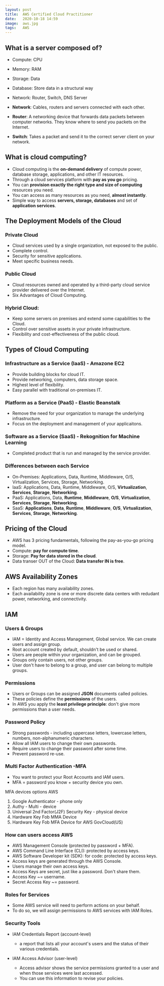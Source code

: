 ```yaml
---
layout: post
title:  AWS Certified Cloud Practitioner
date:   2020-10-18 14:59
image:  aws.jpg
tags:   AWS
---
```


## What is a server composed of?

* Compute: CPU
* Memory: RAM
* Storage: Data
* Database: Store data in a structural way 
* Network: Router, Switch, DNS Server

* **Network**: Cables, routers and servers connected with each other.
* **Router**: A networking device that forwards data packets between computer networks. They know where to send you packets on the Internet.
* **Switch**: Takes a packet and send it to the correct server client on your network.

## What is cloud computing?

* Cloud computing is the **on-demand delivery** of compute power, database storage, applications, and other IT resources.
* Through a cloud services platform with **pay as you go** pricing.
* You can **provision exactly the right type and size of computing** resources you need.
* You can access as many resources as you need, **almost instantly**.
* Simple way to access **servers, storage, databases** and set of **application services**.

## The Deployment Models of the Cloud

### Private Cloud

* Cloud services used by a single organization, not exposed to the public.
* Complete control.
* Security for sensitive applications.
* Meet specific business needs.

### Public Cloud

* Cloud resources owned and operated by a third-party cloud service provider delivered over the Internet.
* Six Advantages of Cloud Computing.

### Hybrid Cloud:

* Keep some servers on premises and extend some capabilities to the Cloud.
* Control over sensitive assets in your private infrastructure.
* Flexibility and cost-effectiveness of the public cloud.


## Types of Cloud Computing

### Infrastructure as a Service (IaaS) - Amazone EC2

* Provide building blocks for cloud IT.
* Provide networking, computers, data storage space.
* Highest level of flexibility.
* Easy parallel with traditional on-premises IT.

### Platform as a Service (PaaS) - Elastic Beanstalk 

* Remove the need for your organization to manage the underlying infrastructure.
* Focus on the deployment and management of your applicaitons.

### Software as a Service (SaaS) - Rekognition for Machine Learning

* Completed product that is run and managed by the service provider.

### Differences between each Service

* On-Premises: Applications, Data, Runtime, Middleware, O/S, Virtualization, Services, Storage, Networking.
* IaaS: Applications, Data, Runtime, Middleware, O/S, **Virtualization**, **Services**, **Storage**, **Networking**.
* PaaS: Applications, Data, **Runtime**, **Middleware**, **O/S**, **Virtualization**, **Services**, **Storage**, **Networking**.
* SaaS: **Applications**, **Data**, **Runtime**, **Middleware**, **O/S**, **Virtualization**, **Services**, **Storage**, **Networking**.

## Pricing of the Cloud

* AWS has 3 pricing fundamentals, following the pay-as-you-go pricing model.
* Compute: **pay for compute time**.
* Storage: **Pay for data stored in the cloud**.
* Data transer OUT of the Cloud: **Data transfer IN is free**.

## AWS Availability Zones

* Each region has many availability zones.
* Each availability zone is one or more discrete data centers with redudant power, networking, and connectivity.

## IAM 

### Users & Groups

* IAM = Identity and Access Management, Global service. We can create users and assign group. 
* Root account created by default, shouldn't be used or shared.
* Users are people within your organization, and can be grouped.
* Groups only contain users, not other groups.
* User don't have to belong to a group, and user can belong to multiple groups.

### Permissions

* Users or Groups can be assigned **JSON** documents called policies.
* These policies define the **permissions** of the users.
* In AWS you apply the **least privilege principle**: don't give more permissions than a user needs.

### Password Policy

* Strong passwords - including uppercase letters, lowercase letters, numbers, non-alphanumeric characters.
* Allow all IAM users to change their own passwords.
* Require users to change their password after some time.
* Prevent password re-use.

### Multi Factor Authentication -MFA

* You want to protect your Root Accounts and IAM users.
* MFA = password you know + security device you own.

MFA devices options AWS

1. Google Authenticator - phone only
2. Authy - Multi - device
3. Universal 2nd Factor(J2F) Security Key - physical device
4. Hardware Key Fob MMA Device
5. Hardware Key Fob MFA Device for AWS GovCloud(US)

### How can users access AWS

* AWS Management Console (protected by password + MFA).
* AWS Command Line Interface (CLI): protected by access keys.
* AWS Software Developer kit (SDK): for code: protected by access keys.
* Access keys are generated through the AWS Console.
* Users manage their own access keys.
* Access Keys are secret, just like a password. Don't share them.
* Access Key ~= username.
* Secret Access Key ~= password.

### Roles for Services

* Some AWS service will need to perform actions on your behalf.
* To do so, we will assign permissions to AWS services with IAM Roles.

### Security Tools

* IAM Credentials Report (account-level)
  * a report that lists all your account's users and the status of their various credentials.
  
* IAM Access Advisor (user-level)
  * Access advisor shows the service permissions granted to a user and when those services were last accessed.
  * You can use this information to revise your policies.
